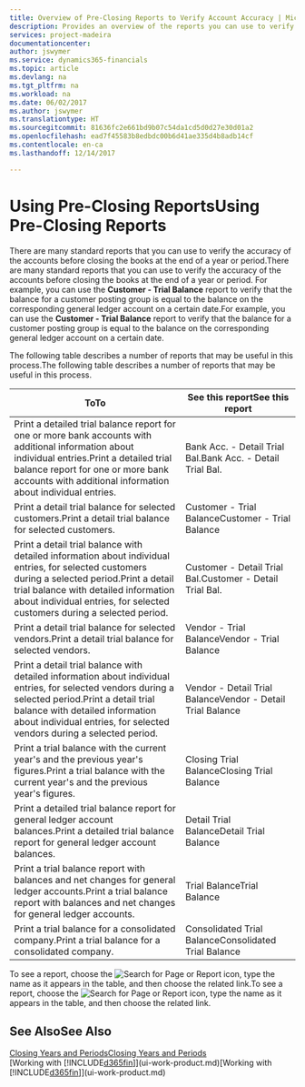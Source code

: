 ```yaml
---
title: Overview of Pre-Closing Reports to Verify Account Accuracy | Microsoft Docs
description: Provides an overview of the reports you can use to verify the accuracy of accounts before closing the books at the end of a year or period.
services: project-madeira
documentationcenter: 
author: jswymer
ms.service: dynamics365-financials
ms.topic: article
ms.devlang: na
ms.tgt_pltfrm: na
ms.workload: na
ms.date: 06/02/2017
ms.author: jswymer
ms.translationtype: HT
ms.sourcegitcommit: 81636fc2e661bd9b07c54da1cd5d0d27e30d01a2
ms.openlocfilehash: ead7f45583b8edbdc00b6d41ae335d4b8adb14cf
ms.contentlocale: en-ca
ms.lasthandoff: 12/14/2017

---
```

# <a name="using-pre-closing-reports"></a><span data-ttu-id="c894a-103">Using Pre-Closing Reports</span><span class="sxs-lookup"><span data-stu-id="c894a-103">Using Pre-Closing Reports</span></span>
<span data-ttu-id="c894a-104">There are many standard reports that you can use to verify the accuracy of the accounts before closing the books at the end of a year or period.</span><span class="sxs-lookup"><span data-stu-id="c894a-104">There are many standard reports that you can use to verify the accuracy of the accounts before closing the books at the end of a year or period.</span></span> <span data-ttu-id="c894a-105">For example, you can use the **Customer - Trial Balance** report to verify that the balance for a customer posting group is equal to the balance on the corresponding general ledger account on a certain date.</span><span class="sxs-lookup"><span data-stu-id="c894a-105">For example, you can use the **Customer - Trial Balance** report to verify that the balance for a customer posting group is equal to the balance on the corresponding general ledger account on a certain date.</span></span>

<span data-ttu-id="c894a-106">The following table describes a number of reports that may be useful in this process.</span><span class="sxs-lookup"><span data-stu-id="c894a-106">The following table describes a number of reports that may be useful in this process.</span></span>

| <span data-ttu-id="c894a-107">To</span><span class="sxs-lookup"><span data-stu-id="c894a-107">To</span></span> | <span data-ttu-id="c894a-108">See this report</span><span class="sxs-lookup"><span data-stu-id="c894a-108">See this report</span></span> |
| --- | --- |
| <span data-ttu-id="c894a-109">Print a detailed trial balance report for one or more bank accounts with additional information about individual entries.</span><span class="sxs-lookup"><span data-stu-id="c894a-109">Print a detailed trial balance report for one or more bank accounts with additional information about individual entries.</span></span> |<span data-ttu-id="c894a-110">Bank Acc. - Detail Trial Bal.</span><span class="sxs-lookup"><span data-stu-id="c894a-110">Bank Acc. - Detail Trial Bal.</span></span> |
| <span data-ttu-id="c894a-111">Print a detail trial balance for selected customers.</span><span class="sxs-lookup"><span data-stu-id="c894a-111">Print a detail trial balance for selected customers.</span></span> |<span data-ttu-id="c894a-112">Customer - Trial Balance</span><span class="sxs-lookup"><span data-stu-id="c894a-112">Customer - Trial Balance</span></span> |
| <span data-ttu-id="c894a-113">Print a detail trial balance with detailed information about individual entries, for selected customers during a selected period.</span><span class="sxs-lookup"><span data-stu-id="c894a-113">Print a detail trial balance with detailed information about individual entries, for selected customers during a selected period.</span></span> |<span data-ttu-id="c894a-114">Customer - Detail Trial Bal.</span><span class="sxs-lookup"><span data-stu-id="c894a-114">Customer - Detail Trial Bal.</span></span> |
| <span data-ttu-id="c894a-115">Print a detail trial balance for selected vendors.</span><span class="sxs-lookup"><span data-stu-id="c894a-115">Print a detail trial balance for selected vendors.</span></span> |<span data-ttu-id="c894a-116">Vendor - Trial Balance</span><span class="sxs-lookup"><span data-stu-id="c894a-116">Vendor - Trial Balance</span></span> |
| <span data-ttu-id="c894a-117">Print a detail trial balance with detailed information about individual entries, for selected vendors during a selected period.</span><span class="sxs-lookup"><span data-stu-id="c894a-117">Print a detail trial balance with detailed information about individual entries, for selected vendors during a selected period.</span></span> |<span data-ttu-id="c894a-118">Vendor - Detail Trial Balance</span><span class="sxs-lookup"><span data-stu-id="c894a-118">Vendor - Detail Trial Balance</span></span> |
| <span data-ttu-id="c894a-119">Print a trial balance with the current year's and the previous year's figures.</span><span class="sxs-lookup"><span data-stu-id="c894a-119">Print a trial balance with the current year's and the previous year's figures.</span></span> |<span data-ttu-id="c894a-120">Closing Trial Balance</span><span class="sxs-lookup"><span data-stu-id="c894a-120">Closing Trial Balance</span></span> |
| <span data-ttu-id="c894a-121">Print a detailed trial balance report for general ledger account balances.</span><span class="sxs-lookup"><span data-stu-id="c894a-121">Print a detailed trial balance report for general ledger account balances.</span></span> |<span data-ttu-id="c894a-122">Detail Trial Balance</span><span class="sxs-lookup"><span data-stu-id="c894a-122">Detail Trial Balance</span></span> |
| <span data-ttu-id="c894a-123">Print a trial balance report with balances and net changes for general ledger accounts.</span><span class="sxs-lookup"><span data-stu-id="c894a-123">Print a trial balance report with balances and net changes for general ledger accounts.</span></span> |<span data-ttu-id="c894a-124">Trial Balance</span><span class="sxs-lookup"><span data-stu-id="c894a-124">Trial Balance</span></span> |
| <span data-ttu-id="c894a-125">Print a trial balance for a consolidated company.</span><span class="sxs-lookup"><span data-stu-id="c894a-125">Print a trial balance for a consolidated company.</span></span> |<span data-ttu-id="c894a-126">Consolidated Trial Balance</span><span class="sxs-lookup"><span data-stu-id="c894a-126">Consolidated Trial Balance</span></span> |

<span data-ttu-id="c894a-127">To see a report, choose the ![Search for Page or Report](media/ui-search/search_small.png "Search for Page or Report icon") icon, type the name as it appears in the table, and then choose the related link.</span><span class="sxs-lookup"><span data-stu-id="c894a-127">To see a report, choose the ![Search for Page or Report](media/ui-search/search_small.png "Search for Page or Report icon") icon, type the name as it appears in the table, and then choose the related link.</span></span>

## <a name="see-also"></a><span data-ttu-id="c894a-128">See Also</span><span class="sxs-lookup"><span data-stu-id="c894a-128">See Also</span></span>
[<span data-ttu-id="c894a-129">Closing Years and Periods</span><span class="sxs-lookup"><span data-stu-id="c894a-129">Closing Years and Periods</span></span>](year-close-years-periods.md)  
<span data-ttu-id="c894a-130">[Working with [!INCLUDE[d365fin](includes/d365fin_md.md)]](ui-work-product.md)</span><span class="sxs-lookup"><span data-stu-id="c894a-130">[Working with [!INCLUDE[d365fin](includes/d365fin_md.md)]](ui-work-product.md)</span></span>



